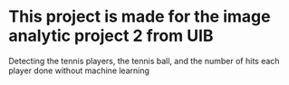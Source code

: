 # This project is made for the image analytic project 2 from UIB
Detecting the tennis players, the tennis ball, and the number of hits each player done without machine learning